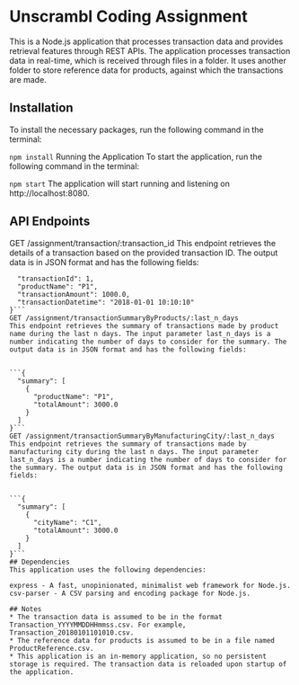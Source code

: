 # Unscrambl Coding Assignment
This is a Node.js application that processes transaction data and provides retrieval features through REST APIs. The application processes transaction data in real-time, which is received through files in a folder. It uses another folder to store reference data for products, against which the transactions are made.

## Installation
To install the necessary packages, run the following command in the terminal:

```npm install```
Running the Application
To start the application, run the following command in the terminal:

```npm start```
The application will start running and listening on http://localhost:8080.

## API Endpoints
GET /assignment/transaction/:transaction_id
This endpoint retrieves the details of a transaction based on the provided transaction ID. The output data is in JSON format and has the following fields:

```{
  "transactionId": 1,
  "productName": "P1",
  "transactionAmount": 1000.0,
  "transactionDatetime": "2018-01-01 10:10:10"
}```
GET /assignment/transactionSummaryByProducts/:last_n_days
This endpoint retrieves the summary of transactions made by product name during the last n days. The input parameter last_n_days is a number indicating the number of days to consider for the summary. The output data is in JSON format and has the following fields:


```{
  "summary": [
    {
      "productName": "P1",
      "totalAmount": 3000.0
    }
  ]
}```
GET /assignment/transactionSummaryByManufacturingCity/:last_n_days
This endpoint retrieves the summary of transactions made by manufacturing city during the last n days. The input parameter last_n_days is a number indicating the number of days to consider for the summary. The output data is in JSON format and has the following fields:


```{
  "summary": [
    {
      "cityName": "C1",
      "totalAmount": 3000.0
    }
  ]
}```
## Dependencies
This application uses the following dependencies:

express - A fast, unopinionated, minimalist web framework for Node.js.
csv-parser - A CSV parsing and encoding package for Node.js.

## Notes
* The transaction data is assumed to be in the format Transaction_YYYYMMDDHHmmss.csv. For example, Transaction_20180101101010.csv.
* The reference data for products is assumed to be in a file named ProductReference.csv.
* This application is an in-memory application, so no persistent storage is required. The transaction data is reloaded upon startup of the application.
